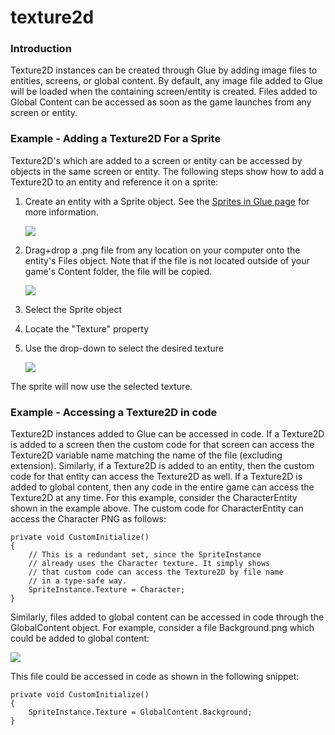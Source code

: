 # texture2d

### Introduction

Texture2D instances can be created through Glue by adding image files to entities, screens, or global content. By default, any image file added to Glue will be loaded when the containing screen/entity is created. Files added to Global Content can be accessed as soon as the game launches from any screen or entity.

### Example - Adding a Texture2D For a Sprite

Texture2D's which are added to a screen or entity can be accessed by objects in the same screen or entity. The following steps show how to add a Texture2D to an entity and reference it on a sprite:

1.  Create an entity with a Sprite object. See the [Sprites in Glue page](../objects/glue-reference-sprite.md) for more information.

    ![](../../../../media/2019-06-img\_5d18b9a876102.png)
2.  Drag+drop a .png file from any location on your computer onto the entity's Files object. Note that if the file is not located outside of your game's Content folder, the file will be copied.

    [![](../../../../media/2016-07-2019-06-30\_07-32-33.gif)](../../../../media/2016-07-2019-06-30\_07-32-33.gif)
3. Select the Sprite object
4. Locate the "Texture" property
5.  Use the drop-down to select the desired texture

    ![](../../../../media/2016-07-img\_57881ea9e2cbc.png)

The sprite will now use the selected texture.

### Example - Accessing a Texture2D in code

Texture2D instances added to Glue can be accessed in code. If a Texture2D is added to a screen then the custom code for that screen can access the Texture2D variable name matching the name of the file (excluding extension). Similarly, if a Texture2D is added to an entity, then the custom code for that entity can access the Texture2D as well. If a Texture2D is added to global content, then any code in the entire game can access the Texture2D at any time. For this example, consider the CharacterEntity shown in the example above. The custom code for CharacterEntity can access the Character PNG as follows:

```lang:c#
private void CustomInitialize()
{
    // This is a redundant set, since the SpriteInstance
    // already uses the Character texture. It simply shows
    // that custom code can access the Texture2D by file name
    // in a type-safe way.
    SpriteInstance.Texture = Character;
}
```

Similarly, files added to global content can be accessed in code through the GlobalContent object. For example, consider a file Background.png which could be added to global content:

![](../../../../media/2016-07-img\_57882064ea554.png)

This file could be accessed in code as shown in the following snippet:

```lang:c#
private void CustomInitialize()
{
    SpriteInstance.Texture = GlobalContent.Background;
}
```

&#x20;   &#x20;
